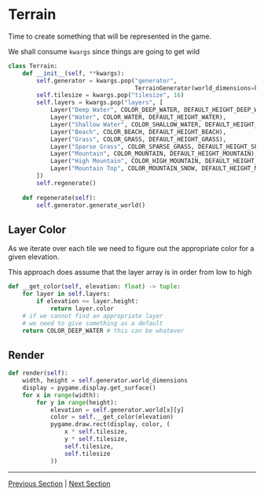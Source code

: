# Terrain

Time to create something that will be represented in the game.

We shall consume `kwargs` since things are going to get wild

```python
class Terrain:
    def __init__(self, **kwargs):
        self.generator = kwargs.pop("generator", 
                                    TerrainGenerator(world_dimensions=kwargs.pop("world_dimensions", (100,100))))
        self.tilesize = kwargs.pop("tilesize", 16)
        self.layers = kwargs.pop("layers", [
            Layer("Deep Water", COLOR_DEEP_WATER, DEFAULT_HEIGHT_DEEP_WATER),
            Layer("Water", COLOR_WATER, DEFAULT_HEIGHT_WATER),
            Layer("Shallow Water", COLOR_SHALLOW_WATER, DEFAULT_HEIGHT_SHALLOW_WATER),
            Layer("Beach", COLOR_BEACH, DEFAULT_HEIGHT_BEACH),
            Layer("Grass", COLOR_GRASS, DEFAULT_HEIGHT_GRASS),
            Layer("Sparse Grass", COLOR_SPARSE_GRASS, DEFAULT_HEIGHT_SPARSE_GRASS),
            Layer("Mountain", COLOR_MOUNTAIN, DEFAULT_HEIGHT_MOUNTAIN),
            Layer("High Mountain", COLOR_HIGH_MOUNTAIN, DEFAULT_HEIGHT_HIGH_MOUNTAIN),
            Layer("Mountain Top", COLOR_MOUNTAIN_SNOW, DEFAULT_HEIGHT_MOUNTAIN_TOP)
        ])
        self.regenerate()
        
    def regenerate(self):
        self.generator.generate_world()    
```

## Layer Color
As we iterate over each tile we need to figure out the appropriate color for a given elevation.

This approach does assume that the layer array is in order from
low to high
```python
def __get_color(self, elevation: float) -> tuple:
    for layer in self.layers:
        if elevation <= layer.height:
            return layer.color
    # if we cannot find an appropriate layer
    # we need to give something as a default
    return COLOR_DEEP_WATER # this can be whatever
```

## Render
```python
def render(self):
    width, height = self.generator.world_dimensions
    display = pygame.display.get_surface()
    for x in range(width):
        for y in range(height):
            elevation = self.generator.world[x][y]
            color = self.__get_color(elevation)
            pygame.draw.rect(display, color, (
                x * self.tilesize,
                y * self.tilesize,
                self.tilesize,
                self.tilesize
            ))
```
----
[Previous Section](Layer.md)  |  [Next Section](game.md)